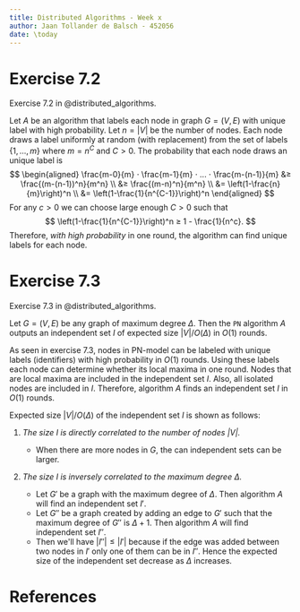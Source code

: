 ```yaml
---
title: Distributed Algorithms - Week x
author: Jaan Tollander de Balsch - 452056
date: \today
---
```

# Exercise 7.2
Exercise 7.2 in @distributed_algorithms.

Let $A$ be an algorithm that labels each node in graph $G=(V,E)$ with unique label with high probability. Let $n=|V|$ be the number of nodes. Each node draws a label uniformly at random (with replacement) from the set of labels $\{1,...,m\}$ where $m=n^C$ and $C>0.$ The probability that each node draws an unique label is
$$
\begin{aligned}
\frac{m-0}{m} ⋅ \frac{m-1}{m} ⋅ ... ⋅ \frac{m-(n-1)}{m} &≥ \frac{(m-(n-1))^n}{m^n} \\
&≥ \frac{(m-n)^n}{m^n} \\
&= \left(1-\frac{n}{m}\right)^n \\
&= \left(1-\frac{1}{n^{C-1}}\right)^n
\end{aligned}
$$
For any $c>0$ we can choose large enough $C>0$ such that
$$
\left(1-\frac{1}{n^{C-1}}\right)^n ≥ 1 - \frac{1}{n^c}.
$$
Therefore, *with high probability* in one round, the algorithm can find unique labels for each node.


# Exercise 7.3
Exercise 7.3 in @distributed_algorithms.

Let $G=(V, E)$ be any graph of maximum degree $Δ$. Then the `PN` algorithm $A$ outputs an independent set $I$ of expected size $|V|/O(Δ)$ in $O(1)$ rounds.

As seen in exercise 7.3, nodes in PN-model can be labeled with unique labels (identifiers) with high probability in $O(1)$ rounds. Using these labels each node can determine whether its local maxima in one round. Nodes that are local maxima are included in the independent set $I$. Also, all isolated nodes are included in $I$. Therefore, algorithm $A$ finds an independent set $I$ in $O(1)$ rounds.

Expected size $|V|/O(Δ)$ of the independent set $I$ is shown as follows:

1) *The size $I$ is directly correlated to the number of nodes $|V|$.*
   * When there are more nodes in $G$, the can independent sets can be larger. 

2) *The size $I$ is inversely correlated to the maximum degree $Δ$.* 
    * Let $G'$ be a graph with the maximum degree of $Δ$. Then algorithm $A$ will find an independent set $I'$.
    * Let $G''$ be a graph created by adding an edge to $G'$ such that the maximum degree of $G''$ is $Δ+1$. Then algorithm $A$ will find independent set $I''$.
    * Then we'll have $|I''|≤|I'|$ because if the edge was added between two nodes in $I'$ only one of them can be in $I''$. Hence the expected size of the independent set decrease as $Δ$ increases.


# References
